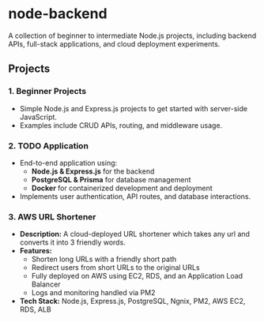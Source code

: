 # node-backend

A collection of beginner to intermediate Node.js projects, including backend APIs, full-stack applications, and cloud deployment experiments.

## Projects

### 1. Beginner Projects
- Simple Node.js and Express.js projects to get started with server-side JavaScript.
- Examples include CRUD APIs, routing, and middleware usage.

### 2. TODO Application
- End-to-end application using:
  - **Node.js & Express.js** for the backend
  - **PostgreSQL & Prisma** for database management
  - **Docker** for containerized development and deployment
- Implements user authentication, API routes, and database interactions.

### 3. AWS URL Shortener
- **Description:** A cloud-deployed URL shortener which takes any url and converts it into 3 friendly words.
- **Features:**
  - Shorten long URLs with a friendly short path
  - Redirect users from short URLs to the original URLs
  - Fully deployed on AWS using EC2, RDS, and an Application Load Balancer
  - Logs and monitoring handled via PM2
- **Tech Stack:** Node.js, Express.js, PostgreSQL, Ngnix, PM2, AWS EC2, RDS, ALB